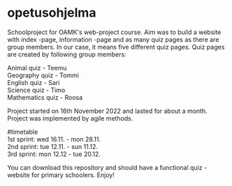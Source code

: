 # opetusohjelma
Schoolproject for OAMK's web-project course. Aim was to build a website with index -page, information -page 
and as many quiz pages as there are group members. In our case, it means five different quiz pages. Quiz pages 
are created by following group members: <br>

Animal quiz - Teemu <br>
Geography quiz - Tommi <br>
English quiz - Sari <br>
Science quiz - Timo <br>
Mathematics quiz - Roosa <br>

Project started on 16th November 2022 and lasted for about a month. Project was implemented by agile methods.<br>

#timetable<br>
1st sprint: wed 16.11. - mon 28.11.<br>
2nd sprint: tue 12.11. - sun 11.12.<br>
3rd sprint: mon 12.12 - tue 20.12.<br>

You can download this repository and should have a functional quiz -website for primary schoolers. Enjoy!
